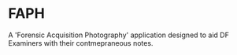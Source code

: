 # FAPH
A 'Forensic Acquisition Photography' application designed to aid DF Examiners with their contmepraneous notes.

